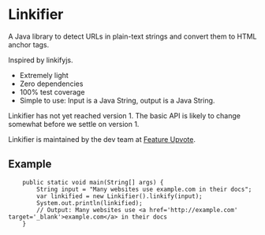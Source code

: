 # Linkifier

A Java library to detect URLs in plain-text strings and convert them to HTML <a> anchor tags.

Inspired by linkifyjs.

* Extremely light
* Zero dependencies
* 100% test coverage
* Simple to use: Input is a Java String, output is a Java String.

Linkifier has not yet reached version 1. The basic API is likely to change somewhat before we settle on version 1.

Linkifier is maintained by the dev team at [Feature Upvote](https://featureupvote.com/).

## Example

```
    public static void main(String[] args) {
        String input = "Many websites use example.com in their docs";
        var linkified = new Linkifier().linkify(input);
        System.out.println(linkified);
        // Output: Many websites use <a href='http://example.com' target='_blank'>example.com</a> in their docs
    }
```

